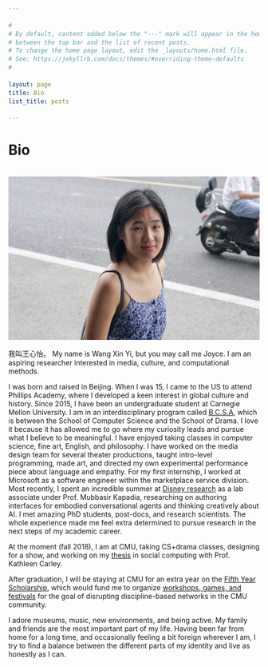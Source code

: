 ```yaml
---

#
# By default, content added below the "---" mark will appear in the home page
# between the top bar and the list of recent posts.
# To change the home page layout, edit the _layouts/home.html file.
# See: https://jekyllrb.com/docs/themes/#overriding-theme-defaults
#

layout: page
title: Bio
list_title: posts

---
```


# Bio

<br>

<img src="/assets/headshot.png" class="img-headshot" alt="">

我叫王心怡。 My name is Wang Xin Yi, but you may call me Joyce. I am an aspiring researcher interested in media, culture, and computational methods. 

I was born and raised in Beijing. When I was 15, I came to the US to attend Phillips Academy, where I developed a keen interest in global culture and history. Since 2015, I have been an undergraduate student at Carnegie Mellon University. I am in an interdisciplinary program called [B.C.S.A](https://www.cmu.edu/interdisciplinary/programs/bcsaprogram.html), which is between the School of Computer Science and the School of Drama. I love it because it has allowed me to go where my curiosity leads and pursue what I believe to be meaningful. I have enjoyed taking classes in computer science, fine art, English, and philosophy. I have worked on the media design team for several theater productions, taught intro-level programming, made art, and  directed my own experimental performance piece about language and empathy. For my first internship, I worked at Microsoft as a software engineer within the marketplace service division. Most recently, I spent an incredible summer at [Disney research](https://www.disneyresearch.com/) as a lab associate under Prof. Mubbasir Kapadia, researching on authoring interfaces for embodied conversational agents and thinking creatively about AI. I met amazing PhD students, post-docs, and research scientists. The whole experience made me feel extra determined to pursue research in the next steps of my academic career.

At the moment (fall 2018), I am at CMU, taking CS+drama classes, designing for a show, and working on my [thesis](https://github.com/joyceeexinyiwang/SocietalComputing) in social computing with Prof. Kathleen Carley.

After graduation, I will be staying at CMU for an extra year on the [Fifth Year Scholarship](https://www.cmu.edu/student-affairs/dean/fifth/index.html), which would fund me to organize [workshops, games, and festivals](https://github.com/joyceeexinyiwang/FYS) for the goal of disrupting discipline-based networks in the CMU community.

I adore museums, music, new environments, and being active. My family and friends are the most important part of my life. Having been far from home for a long time, and occasionally feeling a bit foreign wherever I am, I try to find a balance between the different parts of my identity and live as honestly as I can.

